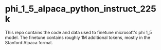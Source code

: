 # phi_1_5_alpaca_python_instruct_225k
This repo contains the code and data used to finetune microsoft's phi 1_5 model. The finetune contains roughly 1M additional tokens, mostly in the Stanford Alpaca format.
